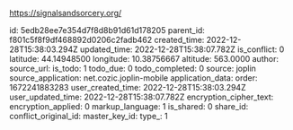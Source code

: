 https://signalsandsorcery.org/

id: 5edb28ee7e354d7f8d8b91d61d178205
parent_id: f801c5f8f9df468892d0206c2fadb462
created_time: 2022-12-28T15:38:03.294Z
updated_time: 2022-12-28T15:38:07.782Z
is_conflict: 0
latitude: 44.14948500
longitude: 10.38756667
altitude: 563.0000
author: 
source_url: 
is_todo: 1
todo_due: 0
todo_completed: 0
source: joplin
source_application: net.cozic.joplin-mobile
application_data: 
order: 1672241883283
user_created_time: 2022-12-28T15:38:03.294Z
user_updated_time: 2022-12-28T15:38:07.782Z
encryption_cipher_text: 
encryption_applied: 0
markup_language: 1
is_shared: 0
share_id: 
conflict_original_id: 
master_key_id: 
type_: 1